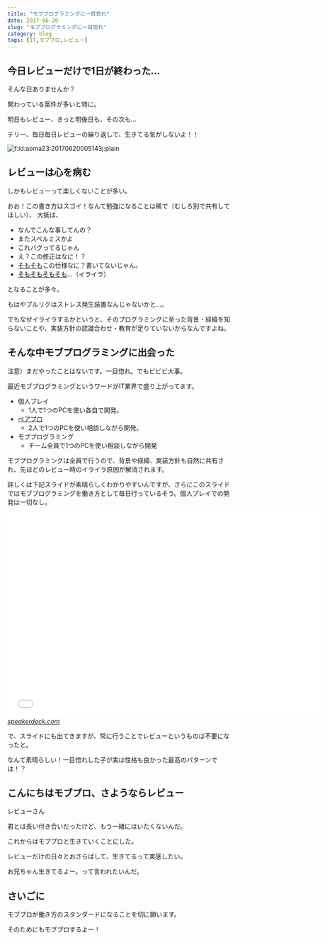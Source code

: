 ```yaml
---
title: "モブプログラミングに一目惚れ"
date: 2017-06-20
slug: "モブプログラミングに一目惚れ"
category: blog
tags: [IT,モブプロ,レビュー]
---
```

<h2>今日レビューだけで1日が終わった&hellip;</h2>

<p>そんな日ありませんか？</p>

<p>関わっている案件が多いと特に。</p>

<p>明日もレビュー、きっと明後日も、その次も&hellip;</p>

<p>テリー、毎日毎日レビューの繰り返しで、生きてる気がしないよ！！</p>

<p><span itemscope itemtype="http://schema.org/Photograph"><img src="https://cdn-ak.f.st-hatena.com/images/fotolife/n/naoqoo23/20170620/20170620005143.jpg" alt="f:id:aoma23:20170620005143j:plain" title="f:id:aoma23:20170620005143j:plain" class="hatena-fotolife" itemprop="image"></span></p>

<h2>レビューは心を病む</h2>

<p>しかもレビューって楽しくないことが多い。</p>

<p>おお！この書き方はスゴイ！なんて勉強になることは稀で（むしろ別で共有してほしい）、
大抵は、</p>

<ul>
<li>なんでこんな事してんの？</li>
<li>またスペルミスかよ</li>
<li>これバグってるじゃん</li>
<li>え？この修正はなに！？</li>
<li><a class="keyword" href="http://d.hatena.ne.jp/keyword/%A4%BD%A4%E2%A4%BD%A4%E2">そもそも</a>この仕様なに？書いてないじゃん。</li>
<li><a class="keyword" href="http://d.hatena.ne.jp/keyword/%A4%BD%A4%E2%A4%BD%A4%E2">そもそも</a><a class="keyword" href="http://d.hatena.ne.jp/keyword/%A4%BD%A4%E2%A4%BD%A4%E2">そもそも</a>&hellip;（イライラ）</li>
</ul>


<p>となることが多々。</p>

<p>もはやプルリクはストレス発生装置なんじゃないかと&hellip;。</p>

<p>でもなぜイライラするかというと、そのプログラミングに至った背景・経緯を知らないことや、実装方針の認識合わせ・教育が足りていないからなんですよね。</p>

<h2>そんな中モブプログラミングに出会った</h2>

<p>注意）まだやったことはないです。一目惚れ。でもビビビ大事。</p>

<p>最近モブプログラミングというワードがIT業界で盛り上がってます。</p>

<ul>
<li>個人プレイ

<ul>
<li>1人で1つのPCを使い各自で開発。</li>
</ul>
</li>
<li><a class="keyword" href="http://d.hatena.ne.jp/keyword/%A5%DA%A5%A2%A5%D7%A5%ED">ペアプロ</a>

<ul>
<li>2人で1つのPCを使い相談しながら開発。</li>
</ul>
</li>
<li>モブプログラミング

<ul>
<li>チーム全員で1つのPCを使い相談しながら開発</li>
</ul>
</li>
</ul>


<p>モブプログラミングは全員で行うので、背景や経緯、実装方針も自然に共有され、先ほどのレビュー時のイライラ原因が解消されます。</p>

<p>詳しくは下記スライドが素晴らしくわかりやすいんですが、さらにこのスライドではモブプログラミングを働き方として毎日行っているそう。個人プレイでの開発は一切なし。</p>

<p><iframe allowfullscreen="true" allowtransparency="true" frameborder="0" height="463" id="talk_frame_396313" mozallowfullscreen="true" src="//speakerdeck.com/player/7b1590a56567411c8873cbb8ccd48bb4" style="border:0; padding:0; margin:0; background:transparent;" webkitallowfullscreen="true" width="710"></iframe><cite class="hatena-citation"><a href="https://speakerdeck.com/takaking22/mobupuroguramingutoiudong-kifang-number-devlove">speakerdeck.com</a></cite></p>

<p>で、スライドにも出てきますが、常に行うことでレビューというものは不要になったと。</p>

<p>なんて素晴らしい！一目惚れした子が実は性格も良かった最高のパターンでは！？</p>

<h2>こんにちはモブプロ、さようならレビュー</h2>

<p>レビューさん</p>

<p>君とは長い付き合いだったけど、もう一緒にはいたくないんだ。</p>

<p>これからはモブプロと生きていくことにした。</p>

<p>レビューだけの日々とおさらばして、生きてるって実感したい。</p>

<p>お兄ちゃん生きてるよー。って言われたいんだ。</p>

<h2>さいごに</h2>

<p>モブプロが働き方のスタンダードになることを切に願います。</p>

<p>そのためにもモブプロするよー！</p>
